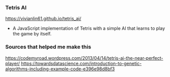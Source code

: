 ### Tetris AI
https://vivianlin61.github.io/tetris_ai/

- A JavaScript implementation of Tetris with a simple AI that learns to play the game by itself.

### Sources that helped me make this
https://codemyroad.wordpress.com/2013/04/14/tetris-ai-the-near-perfect-player/
https://towardsdatascience.com/introduction-to-genetic-algorithms-including-example-code-e396e98d8bf3
